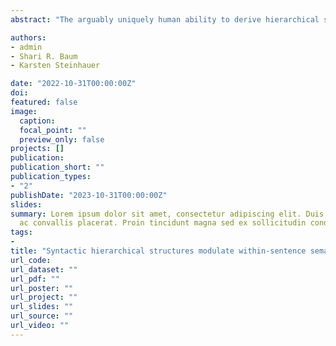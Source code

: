 ```yaml
---
abstract: "The arguably uniquely human ability to derive hierarchical syntactic structures from linear sequences of words has been claimed to be central to language comprehension in linguistic theories. However, the real-time processing of syntax and its relation to semantics remain disputed, especially regarding the effect of the hypothesized hierarchical relations among words over linear relations. Research on semantic processing has made extensive use of priming paradigms to study online access and retrieval of meaning. Extension of these paradigms to sentence contexts, however, has yielded mixed results, especially regarding the influence of syntactic relations. In the present self-paced reading study, we used grammatical, meaningful sentences to investigate how the syntactic relations and linear distance between prime and target words influence semantic priming effects, as reflected in target word reading times of 64 native speakers of English. Each participant read 160 experimental sentences, each followed by a Yes-No comprehension question. Experimental sentences contained a prime and a target word with two levels of semantic association (high vs. low association, e.g., ‘mistress’ - ‘affair’ vs. ‘actress’ - ‘affair’). Crucially, we varied the structure between the prime and the target, both in terms of (1) the number of intervening words (linear distance, 2 vs. at least 4 words) and (2) number and type of intervening syntactic nodes (syntactic relation). Linear mixed effects models revealed semantic priming when the prime and target were in a direct syntactic relation, and interference effects when they were in an indirect relation, both at short and long linear distances. The strength of these effects was correlated with semantic priming effects found in a word pair relatedness judgement task, as well as with digit span results measuring working memory capacity. These results suggest that structural relationships modulate within-sentence semantic priming while linear distance only plays a marginal role. We interpret these results in the context of cue-based retrieval parsing theories. Related primes facilitate semantic integration when in a direct syntactic relationship with the target but may be incorrectly integrated with the target noun and lead to interference effects when in an indirect relation. Syntactic processes participate in the creation of a hierarchically structured representation of the sentence that implements specific relations between words and that guides the real-time semantic processing of each incoming word."

authors:
- admin
- Shari R. Baum
- Karsten Steinhauer

date: "2022-10-31T00:00:00Z"
doi: 
featured: false
image:
  caption: 
  focal_point: ""
  preview_only: false
projects: []
publication: 
publication_short: ""
publication_types:
- "2"
publishDate: "2023-10-31T00:00:00Z"
slides: 
summary: Lorem ipsum dolor sit amet, consectetur adipiscing elit. Duis posuere tellus
  ac convallis placerat. Proin tincidunt magna sed ex sollicitudin condimentum.
tags:
- 
title: "Syntactic hierarchical structures modulate within-sentence semantic priming beyond linear distance in self-paced reading"
url_code: 
url_dataset: ""
url_pdf: ""
url_poster: ""
url_project: ""
url_slides: ""
url_source: ""
url_video: ""
---
```


